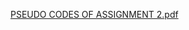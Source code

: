 
[PSEUDO CODES OF ASSIGNMENT 2.pdf](https://github.com/Urooj-Baloch/PF-Fall-2023/files/13391863/PSEUDO.CODES.OF.ASSIGNMENT.2.pdf)
